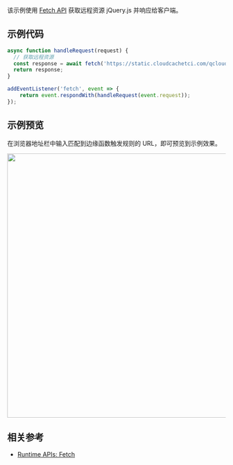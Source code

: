 该示例使用 [Fetch API](https://www.tencentcloud.com/document/product/1145/52687) 获取远程资源 jQuery.js 并响应给客户端。

## 示例代码

```typescript
async function handleRequest(request) {
  // 获取远程资源
  const response = await fetch('https://static.cloudcachetci.com/qcloud/main/scripts/release/common/vendors/jquery-3.2.1.min.js');
  return response;
}

addEventListener('fetch', event => {
    return event.respondWith(handleRequest(event.request));
});
```

## 示例预览

在浏览器地址栏中输入匹配到边缘函数触发规则的 URL，即可预览到示例效果。

<img src="https://qcloudimg.tencent-cloud.cn/raw/52b7c14d70e81ac27ca8a55e651e9599.png" width=609px>

## 相关参考
- [Runtime APIs: Fetch](https://www.tencentcloud.com/document/product/1145/52687)
